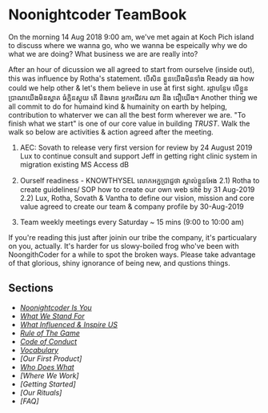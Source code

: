 # Noonightcoder TeamBook

On the morning 14 Aug 2018 9:00 am, we've met again at Koch Pich island to discuss where we wanna go, who we wanna be espeically why we do what we are doing?
What business we are are really into?

After an hour of dicussion we all agreed to start from ourselve (inside out), this was influence by Rotha's statement.
បេីសិន ខ្លួនយេីងមិនទាំង Ready ផង how could we help other & let's them believe in use at first sight. រដ្ថាបន្ថែម បេីខ្លួនប្រាណយេីងមិនស្អាត ធំក្លិនស្អុយ តេី និងមាន អ្នកអជីវករ ណា និង ជឿយេីង។
Another thing we all commit to do for humaind kind & humainity on earth by helping, contribution to whaterver we can all the best form wherever we are.
"To finish what we start" is one of our core value in building *TRUST*. Walk the walk so below are activities & action agreed after the meeting.

1) AEC: Sovath to release very first version for review by 24 August 2019
  Lux to continue consult and support Jeff in getting right clinic system in migration existing MS Access dB

2) Ourself readiness - KNOWTHYSEL លោកអក្នប្រាជ្ញថា ស្គាល់ខ្លួនអែង
  2.1) Rotha to create guidelines/ SOP how to create our own web site by 31 Aug-2019
  2.2) Lux, Rotha, Sovath & Vantha to define our vision, mission and core value agreed to create our team & company profile by 30-Aug-2019
 
3) Team weekly meetings every Saturday ~ 15 mins (9:00 to 10:00 am) 
 

If you're reading this just after joinin our tribe the company, it's particualary on you, actually.
It's harder for us slowy-boiled frog who've been with NoongithCoder for a while to spot the broken ways. Please take advantage of that glorious, shiny ignorance of being new, and qustions things.

## Sections

* *[Noonightcoder Is You](https://github.com/soklux/teambook/blob/master/noonightcoder-is-you)*
* *[What We Stand For](https://github.com/soklux/teambook/blob/master/what-we-stand-for.md)*
* *[What Influenced & Inspire US](https://github.com/soklux/culturebook/blob/master/what-influenced-us.md)*
* *[Rule of The Game](https://github.com/soklux/culturebook/blob/master/rule%20of%20the%20game.md)*
* *[Code of Conduct](https://github.com/soklux/teambook/blob/master/code-of-conduct.md)*
* *[Vocabulary](https://github.com/soklux/teambook/tree/master)*
* *[Our First Product]*
* *[Who Does What](https://github.com/soklux/teambook/blob/master/orgchart.md)*
* *[Where We Work]*
* *[Getting Started]*
* *[Our Rituals]*
* *[FAQ]*
